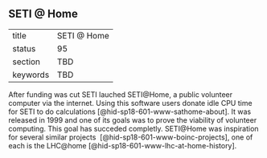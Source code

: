## SETI $@$ Home


|          |               |
| -------- | ------------- |
| title    | SETI $@$ Home |
| status   | 95            |
| section  | TBD           |
| keywords | TBD           |



After funding was cut SETI lauched SETI$@$Home, a public volunteer
computer via the internet. Using this software users donate idle CPU
time for SETI to do calculations [@hid-sp18-601-www-sathome-about]. It
was released in 1999 and one of its goals was to prove the viability of
volunteer computing. This goal has succeded completly. SETI$@$Home was
inspiration for several similar projects
 [@hid-sp18-601-www-boinc-projects], one of each is the
LHC$@$home [@hid-sp18-601-www-lhc-at-home-history].
